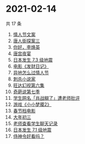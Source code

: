 # 2021-02-14

共 17 条

<!-- BEGIN -->
<!-- 最后更新时间 Sun Feb 14 2021 23:03:58 GMT+0800 (CST) -->

1. [情人节文案](https://www.zhihu.com/search?q=情人节文案)
2. [唐人街探案三](https://www.zhihu.com/search?q=唐探3)
3. [你好，李焕英](https://www.zhihu.com/search?q=李焕英)
4. [唐宫夜宴](https://www.zhihu.com/search?q=唐宫夜宴)
5. [日本发生 7.3 级地震](https://www.zhihu.com/search?q=日本地震)
6. [电影《发财日记》](https://www.zhihu.com/search?q=发财日记)
7. [异地怎么过情人节](https://www.zhihu.com/search?q=异地情人节怎么过)
8. [刺杀小说家](https://www.zhihu.com/search?q=刺杀小说家好看吗)
9. [旺达幻视第六集](https://www.zhihu.com/search?q=旺达幻视)
10. [奇葩说第七季](https://www.zhihu.com/search?q=奇葩说)
11. [学生网名「肖战糊了」遭老师批评](https://www.zhihu.com/search?q=肖战糊了)
12. [游戏《小小梦魇2》](https://www.zhihu.com/search?q=小小梦魇2)
13. [春节档电影](https://www.zhihu.com/search?q=春节档电影)
14. [大年初三](https://www.zhihu.com/search?q=大年初三)
15. [老师查看学生聊天记录](https://www.zhihu.com/search?q=老师侵犯学生隐私)
16. [日本发生 7.1 级地震](https://www.zhihu.com/search?q=日本地震)
17. [侍神令好看吗？](https://www.zhihu.com/search?q=侍神令好看吗)

<!-- END -->
